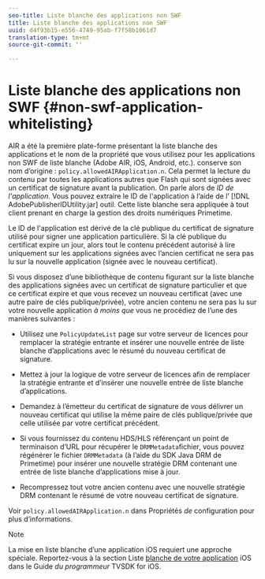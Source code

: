 ```yaml
---
seo-title: Liste blanche des applications non SWF
title: Liste blanche des applications non SWF
uuid: d4f93b15-e556-4749-95ab-f7f58b1061d7
translation-type: tm+mt
source-git-commit: ''

---
```



# Liste blanche des applications non SWF {#non-swf-application-whitelisting}

AIR a été la première plate-forme présentant la liste blanche des applications et le nom de la propriété que vous utilisez pour les applications non SWF de liste blanche (Adobe AIR, iOS, Android, etc.). conserve son nom d’origine : `policy.allowedAIRApplication.n`. Cela permet la lecture du contenu par toutes les applications autres que Flash qui sont signées avec un certificat de signature avant la publication. On parle alors de *ID de l&#39;application*. Vous pouvez extraire le ID de l&#39;application à l’aide de l’ [!DNL AdobePublisherIDUtility.jar] outil. Cette liste blanche sera appliquée à tout client prenant en charge la gestion des droits numériques Primetime.

Le ID de l&#39;application est dérivé de la clé publique du certificat de signature utilisé pour signer une application particulière. Si la clé publique du certificat expire un jour, alors tout le contenu précédent autorisé à lire uniquement sur les applications signées avec l’ancien certificat ne sera pas lu sur la nouvelle application (signée avec le nouveau certificat).

Si vous disposez d’une bibliothèque de contenu figurant sur la liste blanche des applications signées avec un certificat de signature particulier et que ce certificat expire et que vous recevez un nouveau certificat (avec une autre paire de clés publique/privée), votre ancien contenu ne sera pas lu sur votre nouvelle application *à moins que* vous ne procédiez de l’une des manières suivantes :

* Utilisez une `PolicyUpdateList` page sur votre serveur de licences pour remplacer la stratégie entrante et insérer une nouvelle entrée de liste blanche d’applications avec le résumé du nouveau certificat de signature.
* Mettez à jour la logique de votre serveur de licences afin de remplacer la stratégie entrante et d’insérer une nouvelle entrée de liste blanche d’applications.
* Demandez à l’émetteur du certificat de signature de vous délivrer un nouveau certificat qui utilise la même paire de clés publique/privée que celle utilisée par votre certificat précédent.
* Si vous fournissez du contenu HDS/HLS référençant un point de terminaison d’URL pour récupérer le `DRMMetadata`fichier, vous pouvez régénérer le fichier `DRMMetadata` (à l’aide du SDK Java DRM de Primetime) pour insérer une nouvelle stratégie DRM contenant une entrée de liste blanche d’applications mise à jour.

* Recompressez tout votre ancien contenu avec une nouvelle stratégie DRM contenant le résumé de votre nouveau certificat de signature.

Voir `policy.allowedAIRApplication.n` dans Propriétés *de* configuration pour plus d’informations.

>[!NOTE]
>
>La mise en liste blanche d’une application iOS requiert une approche spéciale. Reportez-vous à la section Liste [blanche de votre application](../../../../../programming/tvsdk-3x-ios-prog/ios-3x-drm-content-security/ios-3x-whitelist-your-ios-application.md) iOS dans le Guide *du programmeur* TVSDK for iOS.
